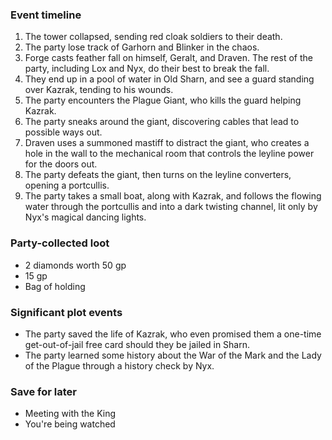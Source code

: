 ### Event timeline
1. The tower collapsed, sending red cloak soldiers to their death.
2. The party lose track of Garhorn and Blinker in the chaos.
3. Forge casts feather fall on himself, Geralt, and Draven. The rest of the party, including Lox and Nyx, do their best to break the fall.
4. They end up in a pool of water in Old Sharn, and see a guard standing over Kazrak, tending to his wounds.
5. The party encounters the Plague Giant, who kills the guard helping Kazrak.
6. The party sneaks around the giant, discovering cables that lead to possible ways out.
7. Draven uses a summoned mastiff to distract the giant, who creates a hole in the wall to the mechanical room that controls the leyline power for the doors out.
8. The party defeats the giant, then turns on the leyline converters, opening a portcullis.
9. The party takes a small boat, along with Kazrak, and follows the flowing water through the portcullis and into a dark twisting channel, lit only by Nyx's magical dancing lights.

### Party-collected loot
* 2 diamonds worth 50 gp
* 15 gp
* Bag of holding

### Significant plot events
* The party saved the life of Kazrak, who even promised them a one-time get-out-of-jail free card should they be jailed in Sharn.
* The party learned some history about the War of the Mark and the Lady of the Plague through a history check by Nyx.

### Save for later
* Meeting with the King
* You're being watched